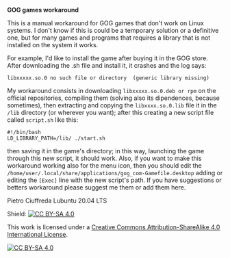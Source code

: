 **GOG games workaround**

This is a manual workaround for GOG games that don't work on Linux systems. I don't know if this is could be a temporary solution or a definitive one, but for many games and programs that requires a library that is not installed on the system it works.

For example, I'd like to install the game after buying it in the GOG store. After downloading the .sh file and install it, it crashes and the log says:

`libxxxxx.so.0 no such file or directory  (generic library missing)`

My workaround consists in downloading `libxxxxx.so.0.deb or rpm` on the official repositories, compiling them (solving also its dipendences, because sometimes), then extracting and copying the `libxxxx.so.0.lib` file it in the `/lib` directory (or wherever you want); after this creating a new script file called `script.sh` like this:

```
#!/bin/bash
LD_LIBRARY_PATH=/lib/ ./start.sh

```
then saving it in the game's directory; in this way, launching the game through this new script, it should work.
Also, if you want to make this workaround working also for the menu icon, then you should edit the `/home/user/.local/share/applications/gog_com-Gamefile.desktop` adding or editing the `[Exec]` line with the new script's path.
If you have suggestions or betters workaround please suggest me them or add them here.


Pietro Ciuffreda
Lubuntu 20.04 LTS







Shield: [![CC BY-SA 4.0][cc-by-sa-shield]][cc-by-sa]

This work is licensed under a [Creative Commons Attribution-ShareAlike 4.0
International License][cc-by-sa].

[![CC BY-SA 4.0][cc-by-sa-image]][cc-by-sa]

[cc-by-sa]: http://creativecommons.org/licenses/by-sa/4.0/
[cc-by-sa-image]: https://licensebuttons.net/l/by-sa/4.0/88x31.png
[cc-by-sa-shield]: https://img.shields.io/badge/License-CC%20BY--SA%204.0-lightgrey.svg
